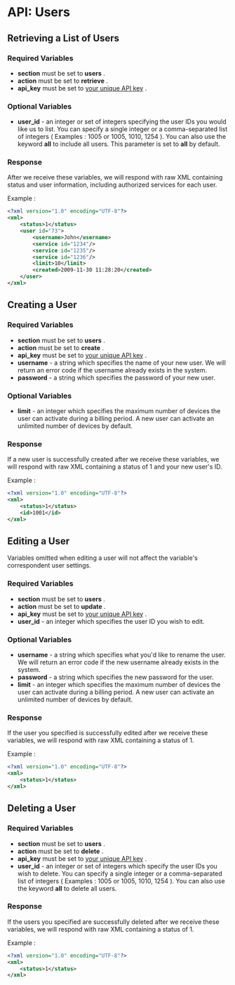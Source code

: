 <h1>API: Users</h1>

<h2>Retrieving a List of Users</h2>

<h3>Required Variables</h3>

* <b>section</b> must be set to <b>users</b> .
* <b>action</b> must be set to <b>retrieve</b> .
* <b>api_key</b> must be set to [your unique API key](../README.md#finding) .

<h3>Optional Variables</h3>

* <b>user_id</b> - an integer or set of integers specifying the user IDs you would like us to list. You can specify a single integer or a comma-separated list of integers ( Examples : 1005 or 1005, 1010, 1254 ). You can also use the keyword <b>all</b> to include all users. This parameter is set to <b>all</b> by default.

<h3>Response</h3>

After we receive these variables, we will respond with raw XML containing status and user information, including authorized services for each user.

Example :

~~~ .xml
<?xml version="1.0" encoding="UTF-8"?>
<xml>
    <status>1</status>
    <user id="73">
        <username>John</username>
        <service id="1234"/>
        <service id="1235"/>
        <service id="1236"/>
        <limit>10</limit>
        <created>2009-11-30 11:28:20</created>
    </user>
</xml>
~~~

<h2>Creating a User</h2>

<h3>Required Variables</h3>

* <b>section</b> must be set to <b>users</b> .
* <b>action</b> must be set to <b>create</b> .
* <b>api_key</b> must be set to [your unique API key](../README.md#finding) .
* <b>username</b> - a string which specifies the name of your new user. We will return an error code if the username already exists in the system.
* <b>password</b> - a string which specifies the password of your new user.

<h3>Optional Variables</h3>

* <b>limit</b> - an integer which specifies the maximum number of devices the user can activate during a billing period. A new user can activate an unlimited number of devices by default.

<h3>Response</h3>

If a new user is successfully created after we receive these variables, we will respond with raw XML containing a status of 1 and your new user's ID.

Example :

~~~ .xml
<?xml version="1.0" encoding="UTF-8"?>
<xml>
    <status>1</status>
    <id>1001</id>
</xml>
~~~

<h2>Editing a User</h2>

Variables omitted when editing a user will not affect the variable's correspondent user settings.

<h3>Required Variables</h3>

* <b>section</b> must be set to <b>users</b> .
* <b>action</b> must be set to <b>update</b> .
* <b>api_key</b> must be set to [your unique API key](../README.md#finding) .
* <b>user_id</b> - an integer which specifies the user ID you wish to edit.

<h3>Optional Variables</h3>

* <b>username</b> - a string which specifies what you'd like to rename the user. We will return an error code if the new username already exists in the system.
* <b>password</b> - a string which specifies the new password for the user.
* <b>limit</b> - an integer which specifies the maximum number of devices the user can activate during a billing period. A new user can activate an unlimited number of devices by default.

<h3>Response</h3>

If the user you specified is successfully edited after we receive these variables, we will respond with raw XML containing a status of 1.

Example :

~~~ .xml
<?xml version="1.0" encoding="UTF-8"?>
<xml>
    <status>1</status>
</xml>
~~~

<h2>Deleting a User</h2>

<h3>Required Variables</h3>

* <b>section</b> must be set to <b>users</b> .
* <b>action</b> must be set to <b>delete</b> .
* <b>api_key</b> must be set to [your unique API key](../README.md#finding) .
* <b>user_id</b> - an integer or set of integers which specify the user IDs you wish to delete. You can specify a single integer or a comma-separated list of integers ( Examples : 1005 or 1005, 1010, 1254 ). You can also use the keyword <b>all</b> to delete all users.

<h3>Response</h3>

If the users you specified are successfully deleted after we receive these variables, we will respond with raw XML containing a status of 1.

Example :

~~~ .xml
<?xml version="1.0" encoding="UTF-8"?>
<xml>
    <status>1</status>
</xml>
~~~
